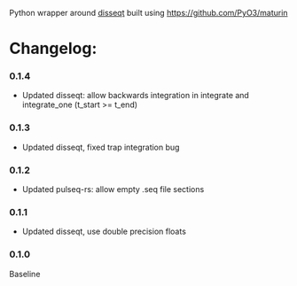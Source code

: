 Python wrapper around [disseqt](https://github.com/pulseq-frame/disseqt) built using https://github.com/PyO3/maturin

# Changelog:

### 0.1.4
- Updated disseqt: allow backwards integration in integrate and integrate_one (t_start >= t_end)

### 0.1.3
- Updated disseqt, fixed trap integration bug

### 0.1.2
- Updated pulseq-rs: allow empty .seq file sections

### 0.1.1
- Updated disseqt, use double precision floats

### 0.1.0
Baseline
